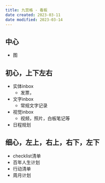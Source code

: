 ```yaml
---
title: 九宫格 - 看板
date created: 2023-03-11
date modified: 2023-03-14
---
```


## 中心

- 图

## 初心，上下左右

- 实体inbox
	- 发票，
- 文字inbox
	- 常规文字记录
- 视觉inbox
	- 视频，照片，白板笔记等
- 日程规划

## 细心，左上，右上，右下，左下

- checklist清单
- 百年人生计划
- 行动清单
- 周月计划

